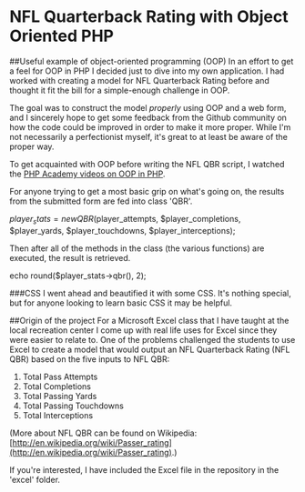 # NFL Quarterback Rating with Object Oriented PHP

##Useful example of object-oriented programming (OOP)
In an effort to get a feel for OOP in PHP I decided just to dive into my own application.  I had worked with creating a model for NFL Quarterback Rating before and thought it fit the bill for a simple-enough challenge in OOP.

The goal was to construct the model _properly_ using OOP and a web form, and I sincerely hope to get some feedback from the Github community on how the code could be improved in order to make it more proper.  While I'm not necessarily a perfectionist myself, it's great to at least be aware of the proper way.

To get acquainted with OOP before writing the NFL QBR script, I watched the [PHP Academy videos on OOP in PHP](http://www.youtube.com/watch?v=hzeh0cDATpA&list=EC5B130A55CD98BA59&feature=plcp).

For anyone trying to get a most basic grip on what's going on, the results from the submitted form are fed into class 'QBR'.

$player_stats = new QBR($player_attempts, $player_completions, $player_yards, $player_touchdowns, $player_interceptions);

Then after all of the methods in the class (the various functions) are executed, the result is retrieved.

echo round($player_stats->qbr(), 2);

###CSS
I went ahead and beautified it with some CSS.  It's nothing special, but for anyone looking to learn basic CSS it may be helpful.

##Origin of the project
For a Microsoft Excel class that I have taught at the local recreation center I come up with real life uses for Excel since they were easier to relate to.  One of the problems challenged the students to use Excel to create a model that would output an NFL Quarterback Rating (NFL QBR) based on the five inputs to NFL QBR:

1. Total Pass Attempts
2. Total Completions
3. Total Passing Yards
4. Total Passing Touchdowns
5. Total Interceptions

(More about NFL QBR can be found on Wikipedia: [http://en.wikipedia.org/wiki/Passer_rating](http://en.wikipedia.org/wiki/Passer_rating).)

If you're interested, I have included the Excel file in the repository in the 'excel' folder.